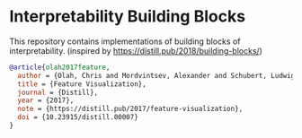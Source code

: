 #  Interpretability Building Blocks

This repository contains implementations of building blocks of interpretability. (inspired by https://distill.pub/2018/building-blocks/)

```bibtex
@article{olah2017feature,
  author = {Olah, Chris and Mordvintsev, Alexander and Schubert, Ludwig},
  title = {Feature Visualization},
  journal = {Distill},
  year = {2017},
  note = {https://distill.pub/2017/feature-visualization},
  doi = {10.23915/distill.00007}
}
```

